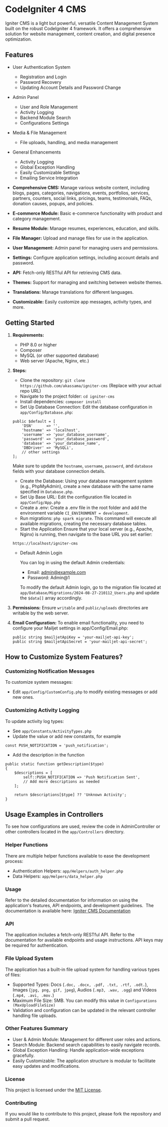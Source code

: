 # CodeIgniter 4 CMS
Igniter CMS is a light but powerful, versatile Content Management System built on the robust CodeIgniter 4 framework. It offers a comprehensive solution for website management, content creation, and digital presence optimization.


## Features
* User Authentication System
    * Registration and Login
    * Password Recovery
    * Updating Account Details and Password Change

* Admin Panel
    * User and Role Management
    * Activity Logging
    * Backend Module Search
    * Configurations Settings

* Media & File Management
    * File uploads, handling, and media management

* General Enhancements
    * Activity Logging
    * Global Exception Handling
    * Easily Customizable Settings
    * Emailing Service Integration

* **Comprehensive CMS:**  Manage various website content, including blogs, pages, categories, navigations, events, portfolios, services, partners, counters, social links, pricings, teams, testimonials, FAQs, donation causes, popups, and policies.
* **E-commerce Module:** Basic e-commerce functionality with product and category management.
* **Resume Module:** Manage resumes, experiences, education, and skills.
* **File Manager:** Upload and manage files for use in the application.
* **User Management:**  Admin panel for managing users and permissions.
* **Settings:** Configure application settings, including account details and password.
* **API:** Fetch-only RESTful API for retrieving CMS data.
* **Themes:**  Support for managing and switching between website themes.
* **Translations:** Manage translations for different languages.
* **Customizable:**  Easily customize app messages, activity types, and more.

## Getting Started
1. **Requirements:**
    * PHP 8.0 or higher
    * Composer
    * MySQL (or other supported database)
    * Web server (Apache, Nginx, etc.)

2. **Steps:**
    * Clone the repository: `git clone https://github.com/akassama/igniter-cms` (Replace with your actual repo URL)
    * Navigate to the project folder: `cd igniter-cms`
    * Install dependencies: `composer install`
    * Set Up Database Connection: Edit the database configuration in `app/Config/Database.php`:
    ```
    public $default = [
        'DSN'      => '',
        'hostname' => 'localhost',
        'username' => 'your_database_username',
        'password' => 'your_database_password',
        'database' => 'your_database_name',
        'DBDriver' => 'MySQLi',
        // other settings
    ];
    ```
    Make sure to update the `hostname`, `username`, `password`, and `database` fields with your database connection details.
    * Create the Database: Using your database management system (e.g., PhpMyAdmin), create a new database with the same name specified in `Database.php`.
    * Set Up Base URL: Edit the configuration file located in `app/Config/App.php`
    * Create a .env: Create a .env file in the root folder and add the environment variable `CI_ENVIRONMENT = development`. 
    * Run migrations: `php spark migrate`. This command will execute all available migrations, creating the necessary database tables.
    * Start the Application
      Ensure that your local server (e.g., Apache, Nginx) is running, then navigate to the base URL you set earlier:
    ```
    https://localhost/igniter-cms
    ```
    * Default Admin Login

        You can log in using the default Admin credentials:
        * Email: admin@example.com
        * Password: Admin@1
      
        To modify the default Admin login, go to the migration file located at `app/Database/Migrations/2024-08-27-210112_Users.php` and update the `$data[]` array accordingly.
3. **Permissions:** Ensure `writable` and `public/uploads` directories are writable by the web server.

4. **Email Configuration:** To enable email functionality, you need to configure your Mailjet settings in app/Config/Email.php:
    ```
    public string $mailjetApiKey = 'your-mailjet-api-key';
    public string $mailjetApiSecret = 'your-mailjet-api-secret';
    ```

## How to Customize System Features?
### Customizing Notification Messages
To customize system messages:
* Edit `app/Config/CustomConfig.php` to modify existing messages or add new ones.

### Customizing Activity Logging
To update activity log types:
* See  `app/Constants/ActivityTypes.php`
* Update the value or add new constants, for example
```
const PUSH_NOTIFICATION = 'push_notification';
```

* Add the description in the function
```
public static function getDescription($type)
{
    $descriptions = [
        self::PUSH_NOTIFICATION => 'Push Notification Sent',
        // Add more descriptions as needed
    ];

    return $descriptions[$type] ?? 'Unknown Activity';
}
```

## Usage Examples in Controllers
To see how configurations are used, review the code in AdminController or other controllers located in the `app/Controllers` directory.

### Helper Functions
There are multiple helper functions available to ease the development process:
* Authentication Helpers: `app/Helpers/auth_helper.php`
* Data Helpers: `app/Helpers/data_helper.php`

### Usage
Refer to the detailed documentation for information on using the application's features, API endpoints, and development guidelines.  The documentation is available here: [Igniter CMS Documentation](https://abdouliekassama.com/projects/igniter-cms/docs)

### API
The application includes a fetch-only RESTful API.  Refer to the documentation for available endpoints and usage instructions.  API keys may be required for authentication.

### File Upload System
The application has a built-in file upload system for handling various types of files:
* Supported Types: Docs (`.doc, .docx, .pdf, .txt, .rtf, .odt.`), Images (`jpg, png, gif, jpeg`), Audios (`.mp3, .wav, .ogg`) and Videos (`.mp4, .avi, .mov.`)
* Maximum File Size: 5MB. You can modify this value in `Configurations (MaxUploadFileSize)` 
* Validation and configuration can be updated in the relevant controller handling file uploads.

### Other Features Summary

* User & Admin Module: Management for different user roles and actions.
* Search Module: Backend search capabilities to easily navigate records.
* Global Exception Handling: Handle application-wide exceptions gracefully.
* Easily Customizable: The application structure is modular to facilitate easy updates and modifications.

### License
This project is licensed under the [MIT License](https://opensource.org/licenses/MIT).

### Contributing
If you would like to contribute to this project, please fork the repository and submit a pull request.
